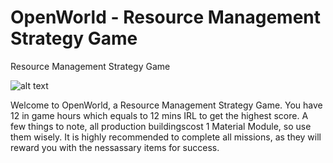 # OpenWorld - Resource Management Strategy Game
Resource Management Strategy Game

![alt text](https://i.imgur.com/7pfJxId.png)

Welcome to OpenWorld, a Resource Management Strategy Game. You have 12 in game hours which equals to 12 mins IRL to get the highest score. A few things to note, all production buildingscost 1 Material Module, so use them wisely. It is highly recommended to complete all missions, as they will reward you with the nessassary items for success.

